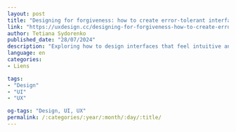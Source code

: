 ```yaml
---
layout: post
title: "Designing for forgiveness: how to create error-tolerant interfaces"
link: "https://uxdesign.cc/designing-for-forgiveness-how-to-create-error-tolerant-interfaces-af9146c8072b"
author: Tetiana Sydorenko
published_date: "28/07/2024"
description: "Exploring how to design interfaces that feel intuitive and forgiving, even when users make mistakes."
language: en
categories:
- Liens

tags:
- "Design"
- "UI"
- "UX"

og-tags: "Design, UI, UX"
permalink: /:categories/:year/:month/:day/:title/
---
```


